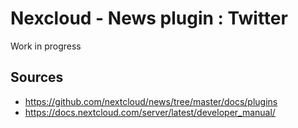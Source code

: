 # Nexcloud - News plugin : Twitter

Work in progress

## Sources

* https://github.com/nextcloud/news/tree/master/docs/plugins
* https://docs.nextcloud.com/server/latest/developer_manual/
